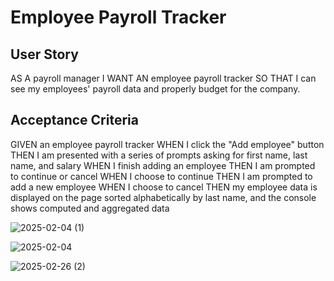 # Employee Payroll Tracker

## User Story
AS A payroll manager
I WANT AN employee payroll tracker
SO THAT I can see my employees' payroll data and properly budget for the company.


## Acceptance Criteria

GIVEN an employee payroll tracker
WHEN I click the "Add employee" button
THEN I am presented with a series of prompts asking for first name, last name, and salary
WHEN I finish adding an employee
THEN I am prompted to continue or cancel
WHEN I choose to continue
THEN I am prompted to add a new employee
WHEN I choose to cancel
THEN my employee data is displayed on the page sorted alphabetically by last name, and the console shows computed and aggregated data


![2025-02-04 (1)](https://github.com/user-attachments/assets/e1aaeab8-6f71-445e-b9a1-09ba30c52077)

![2025-02-04](https://github.com/user-attachments/assets/2b54557f-891b-46b3-aecd-ef57fac446ad)

![2025-02-26 (2)](https://github.com/user-attachments/assets/37cbe4ef-9891-466f-b13a-31d67ac4f78d)









